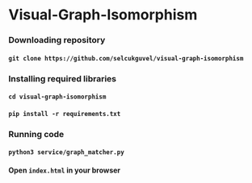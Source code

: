 # Visual-Graph-Isomorphism

### Downloading repository

#### `git clone https://github.com/selcukguvel/visual-graph-isomorphism`

### Installing required libraries

#### `cd visual-graph-isomorphism`

#### `pip install -r requirements.txt`

### Running code

#### `python3 service/graph_matcher.py`

#### Open `index.html` in your browser
